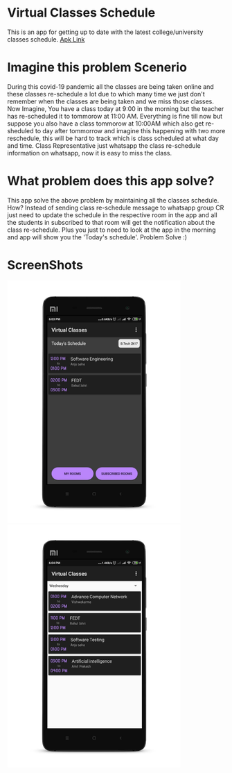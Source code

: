 # Virtual Classes Schedule
This is an app for getting up to date with the latest college/university classes schedule.   [Apk Link](https://drive.google.com/file/d/1bwbWYk9JN0bs_N5QVTgadG_3THRGWTts/view?usp=sharing)

# Imagine this problem Scenerio
During this covid-19 pandemic all the classes are being taken online and these classes re-schedule a lot due to which many time we just don't remember when the classes are being taken
and we miss those classes.
Now Imagine, 
You have a class today at 9:00 in the morning but the teacher has re-scheduled it to tommorow at 11:00 AM. Everything is fine till now but suppose you also have a class tommorow at 10:00AM which also get re-sheduled to day after tommorrow
and imagine this happening with two more reschedule, this will be hard to track which is class scheduled at what day and time. Class Representative just whatsapp the class re-schedule
information on whatsapp, now it is easy to miss the class.
# What problem does this app solve?
This app solve the above problem by maintaining all the classes schedule.
How?
Instead of sending class re-schedule message to whatsapp group CR just need to update the schedule in the respective room in the app and all the students in subscribed to that room will get the notification about the class re-schedule.
Plus you just to need to look at the app in the morning and app will show you the 'Today's schedule'. 
Problem Solve :)

# ScreenShots
<img src="screenshots/ss_1.jpeg" alt="phone image" width="400px" />       <img src="screenshots/ss_2.jpeg" alt="phone image" width="400px" />
